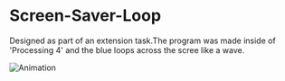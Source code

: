 # Screen-Saver-Loop
Designed as part of an extension task.The program was made inside of 'Processing 4' and the blue loops across the scree like a wave.

![Animation](https://github.com/user-attachments/assets/a70b9bc7-bb7d-4132-bf0d-a52404f0b78d)

